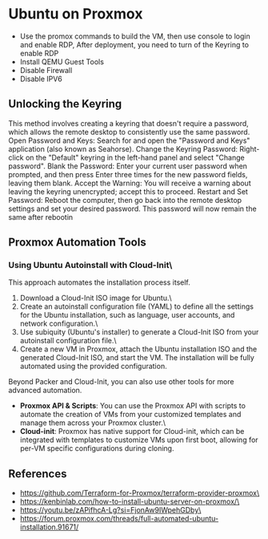 # Ubuntu on Proxmox


- Use the promox commands to build the VM, then use console to login and enable RDP, After deployment, you need to turn of the Keyring to enable RDP
- Install QEMU Guest Tools
- Disable Firewall
- Disable IPV6
  
## Unlocking the Keyring


This method involves creating a keyring that doesn't require a password, which allows the remote desktop to consistently use the same password. 
Open Password and Keys: Search for and open the "Password and Keys" application (also known as Seahorse). 
Change the Keyring Password: Right-click on the "Default" keyring in the left-hand panel and select "Change password". 
Blank the Password: Enter your current user password when prompted, and then press Enter three times for the new password fields, leaving them blank. 
Accept the Warning: You will receive a warning about leaving the keyring unencrypted; accept this to proceed. 
Restart and Set Password: Reboot the computer, then go back into the remote desktop settings and set your desired password. This password will now remain the same after rebootin

## Proxmox Automation Tools
### Using Ubuntu Autoinstall with Cloud-Init\
This approach automates the installation process itself.

1.  Download a Cloud-Init ISO image for Ubuntu.\
2.  Create an autoinstall configuration file (YAML) to define all the
    settings for the Ubuntu installation, such as language, user
    accounts, and network configuration.\
3.  Use subiquity (Ubuntu's installer) to generate a Cloud-Init ISO from
    your autoinstall configuration file.\
4.  Create a new VM in Proxmox, attach the Ubuntu installation ISO and
    the generated Cloud-Init ISO, and start the VM. The installation
    will be fully automated using the provided configuration.


Beyond Packer and Cloud-Init, you can also use other tools for more
advanced automation.

-   **Proxmox API & Scripts**: You can use the Proxmox API with scripts
    to automate the creation of VMs from your customized templates and
    manage them across your Proxmox cluster.\
-   **Cloud-init**: Proxmox has native support for Cloud-init, which can
    be integrated with templates to customize VMs upon first boot,
    allowing for per-VM specific configurations during cloning.

## References

-   https://github.com/Terraform-for-Proxmox/terraform-provider-proxmox\
-   https://kenbinlab.com/how-to-install-ubuntu-server-on-proxmox/\
-   https://youtu.be/zAPifhcA-Lg?si=FjonAw9IWpehGDby\
-   https://forum.proxmox.com/threads/full-automated-ubuntu-installation.91671/

